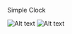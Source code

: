 Simple Clock


![Alt text](https://raw.github.com/kazuochi/SimpleClock/master/simpleClock1.png "Optional title")
![Alt text](https://raw.github.com/kazuochi/SimpleClock/master/simpleClock2.png "Optional title")